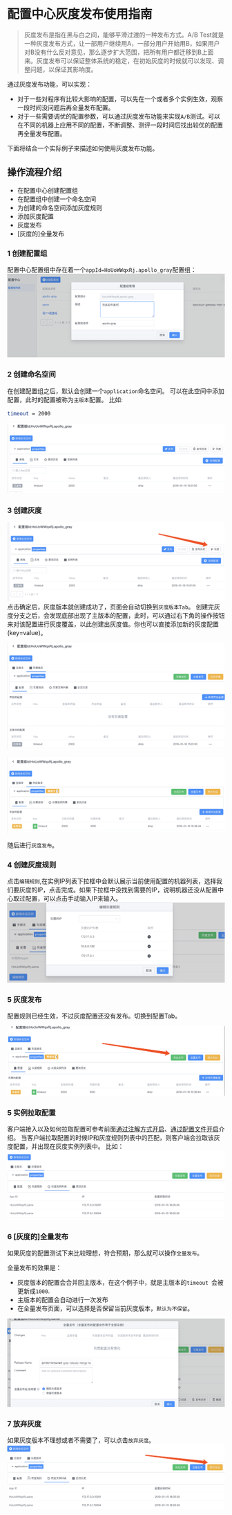 # 配置中心灰度发布使用指南
> 灰度发布是指在黑与白之间，能够平滑过渡的一种发布方式。A/B Test就是一种灰度发布方式，让一部用户继续用A，一部分用户开始用B，如果用户对B没有什么反对意见，那么逐步扩大范围，把所有用户都迁移到B上面 来。灰度发布可以保证整体系统的稳定，在初始灰度的时候就可以发现、调整问题，以保证其影响度。

通过灰度发布功能，可以实现：

- 对于一些对程序有比较大影响的配置，可以先在一个或者多个实例生效，观察一段时间没问题后再全量发布配置。
- 对于一些需要调优的配置参数，可以通过灰度发布功能来实现`A/B`测试。可以在不同的机器上应用不同的配置，不断调整、测评一段时间后找出较优的配置再全量发布配置。

下面将结合一个实际例子来描述如何使用灰度发布功能。

## 操作流程介绍
- 在配置中心创建配置组
- 在配置组中创建一个命名空间
- 为创建的命名空间添加灰度规则
- 添加灰度配置
- 灰度发布
- [灰度的]全量发布

### 1 创建配置组
配置中心配置组中存在着一个`appId=HoUoWWqxRj.apollo_gray`配置组：
![HoUoWWqxRj.apollo_gray](img/gray-1.png)

### 2 创建命名空间
在创建配置组之后，默认会创建一个`application`命名空间。
可以在此空间中添加配置，此时的配置被称为`主版本`配置。
比如:

```bash
timeout = 2000
```

![HoUoWWqxRj.apollo_gray](img/timeout-2000.png)

### 3 创建灰度
![HoUoWWqxRj.apollo_gray](img/crete-gray-config.png)
点击确定后，灰度版本就创建成功了，页面会自动切换到`灰度版本Tab`。
创建完灰度分支之后，会发现底部出现了主版本的配置，此时，可以通过右下角的操作按钮来对该配置进行灰度覆盖，以此创建出灰度值。你也可以直接添加新的灰度配置(key=value)。

![HoUoWWqxRj.apollo_gray](img/crete-gray-config-2.png)

![HoUoWWqxRj.apollo_gray](img/crete-gray-config-3.png)

随后进行`灰度发布`。

### 4 创建灰度规则
点击`编辑规则`,在实例IP列表下拉框中会默认展示当前使用配置的机器列表，选择我们要灰度的IP，点击完成。如果下拉框中没找到需要的IP，说明机器还没从配置中心取过配置，可以点击手动输入IP来输入。
![HoUoWWqxRj.apollo_gray](img/crete-gray-config-4.png)

### 5 灰度发布
配置规则已经生效，不过灰度配置还没有发布。切换到配置Tab。

![HoUoWWqxRj.apollo_gray](img/crete-gray-config-5.png)

### 5 实例拉取配置
客户端接入以及如何拉取配置可参考前面[通过注解方式开启](annotation.md)、[通过配置文件开启](bootstrap.md)介绍。
当客户端拉取配置的时候IP和灰度规则列表中的匹配，则客户端会拉取该灰度配置，并出现在灰度实例列表中。
比如：
![HoUoWWqxRj.apollo_gray](img/crete-gray-config-6.png)

### 6 [灰度的]全量发布

如果灰度的配置测试下来比较理想，符合预期，那么就可以操作`全量发布`。

全量发布的效果是：

- 灰度版本的配置会合并回主版本，在这个例子中，就是主版本的`timeout `会被更新成`1000`.
- 主版本的配置会自动进行一次发布
- 在全量发布页面，可以选择是否保留当前灰度版本，`默认为不保留`。

![HoUoWWqxRj.apollo_gray](img/crete-gray-config-7.png)

### 7 放弃灰度
如果灰度版本不理想或者不需要了，可以点击`放弃灰度`。
![HoUoWWqxRj.apollo_gray](img/crete-gray-config-8.png)